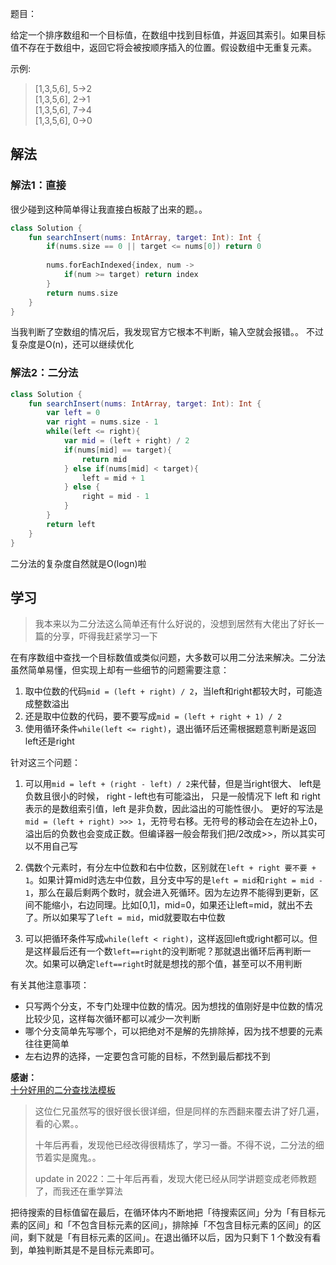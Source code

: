 题目：

给定一个排序数组和一个目标值，在数组中找到目标值，并返回其索引。如果目标值不存在于数组中，返回它将会被按顺序插入的位置。假设数组中无重复元素。

示例:
>[1,3,5,6], 5->2  
[1,3,5,6], 2->1  
[1,3,5,6], 7->4  
[1,3,5,6], 0->0

## 解法
### 解法1：直接
很少碰到这种简单得让我直接白板敲了出来的题。。
```kotlin
class Solution {
    fun searchInsert(nums: IntArray, target: Int): Int {
        if(nums.size == 0 || target <= nums[0]) return 0
        
        nums.forEachIndexed{index, num -> 
            if(num >= target) return index
        }
        return nums.size
    }
}
```
当我判断了空数组的情况后，我发现官方它根本不判断，输入空就会报错。。
不过复杂度是O(n)，还可以继续优化

### 解法2：二分法
```kotlin
class Solution {
    fun searchInsert(nums: IntArray, target: Int): Int {
        var left = 0
        var right = nums.size - 1
        while(left <= right){
            var mid = (left + right) / 2
            if(nums[mid] == target){
                return mid
            } else if(nums[mid] < target){
                left = mid + 1
            } else {
                right = mid - 1
            }
        }
        return left
    }
}
```
二分法的复杂度自然就是O(logn)啦

## 学习
>我本来以为二分法这么简单还有什么好说的，没想到居然有大佬出了好长一篇的分享，吓得我赶紧学习一下

在有序数组中查找一个目标数值或类似问题，大多数可以用二分法来解决。二分法虽然简单易懂，但实现上却有一些细节的问题需要注意：
1. 取中位数的代码`mid = (left + right) / 2`，当left和right都较大时，可能造成整数溢出
2. 还是取中位数的代码，要不要写成`mid = (left + right + 1) / 2`
3. 使用循环条件`while(left <= right)`，退出循环后还需根据题意判断是返回left还是right

针对这三个问题：
1. 可以用`mid = left + (right - left) / 2`来代替，但是当right很大、 left是负数且很小的时候， right - left也有可能溢出，
只是一般情况下 left 和 right 表示的是数组索引值，left 是非负数，因此溢出的可能性很小。
更好的写法是`mid = (left + right) >>> 1`，无符号右移。无符号的移动会在左边补上0，溢出后的负数也会变成正数。但编译器一般会帮我们把/2改成>>，所以其实可以不用自己写

2. 偶数个元素时，有分左中位数和右中位数，区别就在`left + right 要不要 + 1`。如果计算mid时选左中位数，且分支中写的是`left = mid`和`right = mid - 1`，那么在最后剩两个数时，就会进入死循环。因为左边界不能得到更新，区间不能缩小，右边同理。比如[0,1]，mid=0，如果还让left=mid，就出不去了。所以如果写了`left = mid`，mid就要取右中位数

3. 可以把循环条件写成`while(left < right)`，这样返回left或right都可以。但是这样最后还有一个数`left==right`的没判断呢？那就退出循环后再判断一次。如果可以确定`left==right`时就是想找的那个值，甚至可以不用判断

有关其他注意事项：
* 只写两个分支，不专门处理中位数的情况。因为想找的值刚好是中位数的情况比较少见，这样每次循环都可以减少一次判断
* 哪个分支简单先写哪个，可以把绝对不是解的先排除掉，因为找不想要的元素往往更简单
* 左右边界的选择，一定要包含可能的目标，不然到最后都找不到

**感谢：**  
[十分好用的二分查找法模板](https://leetcode-cn.com/problems/search-insert-position/solution/te-bie-hao-yong-de-er-fen-cha-fa-fa-mo-ban-python-/)

>这位仁兄虽然写的很好很长很详细，但是同样的东西翻来覆去讲了好几遍，看的心累。。
>
>十年后再看，发现他已经改得很精炼了，学习一番。不得不说，二分法的细节着实是魔鬼。。
>
>update in 2022：二十年后再看，发现大佬已经从同学讲题变成老师教题了，而我还在重学算法

把待搜索的目标值留在最后，在循环体内不断地把「待搜索区间」分为「有目标元素的区间」和「不包含目标元素的区间」，排除掉「不包含目标元素的区间」的区间，剩下就是「有目标元素的区间」。在退出循环以后，因为只剩下 1 个数没有看到，单独判断其是不是目标元素即可。